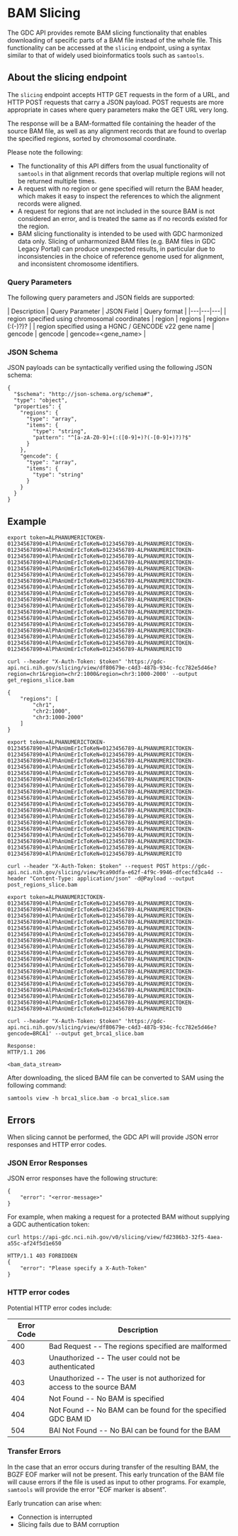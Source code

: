 # BAM Slicing

The GDC API provides remote BAM slicing functionality that enables downloading of specific parts of a BAM file instead of the whole file. This functionality can be accessed at the `slicing` endpoint, using a syntax similar to that of widely used bioinformatics tools such as `samtools`.

## About the slicing endpoint

The `slicing` endpoint accepts HTTP GET requests in the form of a URL, and HTTP POST requests that carry a JSON payload. POST requests are more appropriate in cases where query parameters make the GET URL very long.

The response will be a BAM-formatted file containing the header of the source BAM file, as well as any alignment records that are found to overlap the specified regions, sorted by chromosomal coordinate.

Please note the following:

* The functionality of this API differs from the usual functionality of `samtools` in that alignment records that overlap multiple regions will not be returned multiple times.
* A request with no region or gene specified will return the BAM header, which makes it easy to inspect the references to which the alignment records were aligned.
* A request for regions that are not included in the source BAM is not considered an error, and is treated the same as if no records existed for the region.
* BAM slicing functionality is intended to be used with GDC harmonized data only. Slicing of unharmonized BAM files (e.g. BAM files in GDC Legacy Portal) can produce unexpected results, in particular due to inconsistencies in the choice of reference genome used for alignment, and inconsistent chromosome identifiers.

### Query Parameters

The following query parameters and JSON fields are supported:

| Description | Query Parameter | JSON Field | Query format |
|---|---|---|
| region specified using chromosomal coordinates | region | regions | region=<chr>(:<start>(-<stop>)?)?</stop></start></chr> |
| region specified using a HGNC / GENCODE v22 gene name |  gencode | gencode | gencode=<gene_name> |

### JSON Schema

JSON payloads can be syntactically verified using the following JSON schema:

	{
	  "$schema": "http://json-schema.org/schema#",
	  "type": "object",
	  "properties": {
	    "regions": {
	      "type": "array",
	      "items": {
	        "type": "string",
	        "pattern": "^[a-zA-Z0-9]+(:([0-9]+)?(-[0-9]+)?)?$"
	      }
	    },
	    "gencode": {
	      "type": "array",
	      "items": {
	        "type": "string"
	      }
	    }
	  }
	}



## Example

```Regions_GET
export token=ALPHANUMERICTOKEN-01234567890+AlPhAnUmErIcToKeN=0123456789-ALPHANUMERICTOKEN-01234567890+AlPhAnUmErIcToKeN=0123456789-ALPHANUMERICTOKEN-01234567890+AlPhAnUmErIcToKeN=0123456789-ALPHANUMERICTOKEN-01234567890+AlPhAnUmErIcToKeN=0123456789-ALPHANUMERICTOKEN-01234567890+AlPhAnUmErIcToKeN=0123456789-ALPHANUMERICTOKEN-01234567890+AlPhAnUmErIcToKeN=0123456789-ALPHANUMERICTOKEN-01234567890+AlPhAnUmErIcToKeN=0123456789-ALPHANUMERICTOKEN-01234567890+AlPhAnUmErIcToKeN=0123456789-ALPHANUMERICTOKEN-01234567890+AlPhAnUmErIcToKeN=0123456789-ALPHANUMERICTOKEN-01234567890+AlPhAnUmErIcToKeN=0123456789-ALPHANUMERICTOKEN-01234567890+AlPhAnUmErIcToKeN=0123456789-ALPHANUMERICTOKEN-01234567890+AlPhAnUmErIcToKeN=0123456789-ALPHANUMERICTOKEN-01234567890+AlPhAnUmErIcToKeN=0123456789-ALPHANUMERICTOKEN-01234567890+AlPhAnUmErIcToKeN=0123456789-ALPHANUMERICTOKEN-01234567890+AlPhAnUmErIcToKeN=0123456789-ALPHANUMERICTOKEN-01234567890+AlPhAnUmErIcToKeN=0123456789-ALPHANUMERICTOKEN-01234567890+AlPhAnUmErIcToKeN=0123456789-ALPHANUMERICTOKEN-01234567890+AlPhAnUmErIcToKeN=0123456789-ALPHANUMERICTO

curl --header "X-Auth-Token: $token" 'https://gdc-api.nci.nih.gov/slicing/view/df80679e-c4d3-487b-934c-fcc782e5d46e?region=chr1&region=chr2:1000&region=chr3:1000-2000' --output get_regions_slice.bam
```
```Regions_Payload
{
    "regions": [
        "chr1",
        "chr2:1000",
        "chr3:1000-2000"
    ]
}
```
```Regions_POST
export token=ALPHANUMERICTOKEN-01234567890+AlPhAnUmErIcToKeN=0123456789-ALPHANUMERICTOKEN-01234567890+AlPhAnUmErIcToKeN=0123456789-ALPHANUMERICTOKEN-01234567890+AlPhAnUmErIcToKeN=0123456789-ALPHANUMERICTOKEN-01234567890+AlPhAnUmErIcToKeN=0123456789-ALPHANUMERICTOKEN-01234567890+AlPhAnUmErIcToKeN=0123456789-ALPHANUMERICTOKEN-01234567890+AlPhAnUmErIcToKeN=0123456789-ALPHANUMERICTOKEN-01234567890+AlPhAnUmErIcToKeN=0123456789-ALPHANUMERICTOKEN-01234567890+AlPhAnUmErIcToKeN=0123456789-ALPHANUMERICTOKEN-01234567890+AlPhAnUmErIcToKeN=0123456789-ALPHANUMERICTOKEN-01234567890+AlPhAnUmErIcToKeN=0123456789-ALPHANUMERICTOKEN-01234567890+AlPhAnUmErIcToKeN=0123456789-ALPHANUMERICTOKEN-01234567890+AlPhAnUmErIcToKeN=0123456789-ALPHANUMERICTOKEN-01234567890+AlPhAnUmErIcToKeN=0123456789-ALPHANUMERICTOKEN-01234567890+AlPhAnUmErIcToKeN=0123456789-ALPHANUMERICTOKEN-01234567890+AlPhAnUmErIcToKeN=0123456789-ALPHANUMERICTOKEN-01234567890+AlPhAnUmErIcToKeN=0123456789-ALPHANUMERICTOKEN-01234567890+AlPhAnUmErIcToKeN=0123456789-ALPHANUMERICTOKEN-01234567890+AlPhAnUmErIcToKeN=0123456789-ALPHANUMERICTO

curl --header "X-Auth-Token: $token" --request POST https://gdc-api.nci.nih.gov/slicing/view/9ca90dfa-e62f-4f9c-9946-dfcecfd3ca4d --header "Content-Type: application/json" -d@Payload --output post_regions_slice.bam
```
```Gencode_GET
export token=ALPHANUMERICTOKEN-01234567890+AlPhAnUmErIcToKeN=0123456789-ALPHANUMERICTOKEN-01234567890+AlPhAnUmErIcToKeN=0123456789-ALPHANUMERICTOKEN-01234567890+AlPhAnUmErIcToKeN=0123456789-ALPHANUMERICTOKEN-01234567890+AlPhAnUmErIcToKeN=0123456789-ALPHANUMERICTOKEN-01234567890+AlPhAnUmErIcToKeN=0123456789-ALPHANUMERICTOKEN-01234567890+AlPhAnUmErIcToKeN=0123456789-ALPHANUMERICTOKEN-01234567890+AlPhAnUmErIcToKeN=0123456789-ALPHANUMERICTOKEN-01234567890+AlPhAnUmErIcToKeN=0123456789-ALPHANUMERICTOKEN-01234567890+AlPhAnUmErIcToKeN=0123456789-ALPHANUMERICTOKEN-01234567890+AlPhAnUmErIcToKeN=0123456789-ALPHANUMERICTOKEN-01234567890+AlPhAnUmErIcToKeN=0123456789-ALPHANUMERICTOKEN-01234567890+AlPhAnUmErIcToKeN=0123456789-ALPHANUMERICTOKEN-01234567890+AlPhAnUmErIcToKeN=0123456789-ALPHANUMERICTOKEN-01234567890+AlPhAnUmErIcToKeN=0123456789-ALPHANUMERICTOKEN-01234567890+AlPhAnUmErIcToKeN=0123456789-ALPHANUMERICTOKEN-01234567890+AlPhAnUmErIcToKeN=0123456789-ALPHANUMERICTOKEN-01234567890+AlPhAnUmErIcToKeN=0123456789-ALPHANUMERICTOKEN-01234567890+AlPhAnUmErIcToKeN=0123456789-ALPHANUMERICTO

curl --header "X-Auth-Token: $token" 'https://gdc-api.nci.nih.gov/slicing/view/df80679e-c4d3-487b-934c-fcc782e5d46e?gencode=BRCA1' --output get_brca1_slice.bam
```
```Response
Response:
HTTP/1.1 206

<bam_data_stream>
```

After downloading, the sliced BAM file can be converted to SAM using the following command:

	samtools view -h brca1_slice.bam -o brca1_slice.sam

## Errors

When slicing cannot be performed, the GDC API will provide JSON error responses and HTTP error codes.

### JSON Error Responses

JSON error responses have the following structure:

	{
	    "error": "<error-message>"
	}

For example, when making a request for a protected BAM without supplying a GDC authentication token:

```Shell
curl https://api-gdc.nci.nih.gov/v0/slicing/view/fd2386b3-32f5-4aea-a55c-af24f5d1e650
```
```Response
HTTP/1.1 403 FORBIDDEN
{
    "error": "Please specify a X-Auth-Token"
}
```

### HTTP error codes

Potential HTTP error codes include:

Error Code | Description
---------- | -------
400 | Bad Request -- The regions specified are malformed
403 | Unauthorized -- The user could not be authenticated
403 | Unauthorized -- The user is not authorized for access to the source BAM
404 | Not Found -- No BAM is specified
404 | Not Found -- No BAM can be found for the specified GDC BAM ID
504 | BAI Not Found -- No BAI can be found for the BAM


### Transfer Errors

In the case that an error occurs during transfer of the resulting BAM, the BGZF EOF marker will not be present. This early truncation of the BAM file will cause errors if the file is used as input to other programs. For example, `samtools` will provide the error "EOF marker is absent".

Early truncation can arise when:
- Connection is interrupted
- Slicing fails due to BAM corruption
